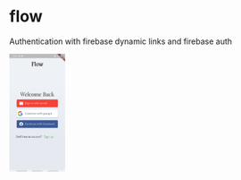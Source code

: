 # flow

Authentication with firebase dynamic links and firebase auth

<p float="left">
  <img src="/screenShots/Screenshot_20210120-092957.jpg" width="100" />
</p>
